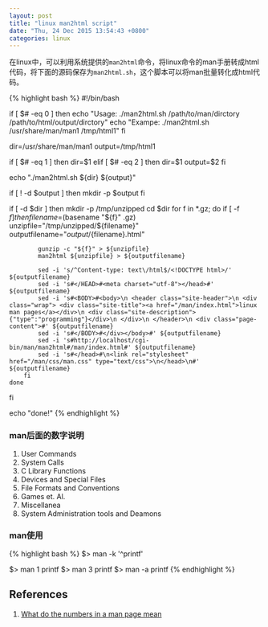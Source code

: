 ```yaml
---
layout: post
title: "linux man2html script"
date: "Thu, 24 Dec 2015 13:54:43 +0800"
categories: linux
---
```


在linux中，可以利用系统提供的`man2html`命令，将linux命令的man手册转成html代码，将下面的源码保存为`man2html.sh`，这个脚本可以将man批量转化成html代码。

{% highlight bash %}
#!/bin/bash

if [ $# -eq 0 ]
then
    echo "Usage: ./man2html.sh /path/to/man/dirctory /path/to/html/output/dirctory"
    echo "Exampe: ./man2html.sh /usr/share/man/man1 /tmp/html1"
fi

dir=/usr/share/man/man1
output=/tmp/html1

if [ $# -eq 1 ]
then
    dir=$1
elif [ $# -eq 2 ]
then
    dir=$1
    output=$2
fi

echo "./man2html.sh ${dir} ${output}"

if [ ! -d $output ]
then
    mkdir -p $output
fi

if [ -d $dir ]
then
    mkdir -p /tmp/unzipped
    cd $dir
    for f in *.gz; do
        if [ -f $f ]
        then
            filename=$(basename "${f}" .gz)
            unzipfile="/tmp/unzipped/${filename}"
            outputfilename="${output}/${filename}.html"

            gunzip -c "${f}" > ${unzipfile}
            man2html ${unzipfile} > ${outputfilename}

            sed -i 's/^Content-type: text\/html$/<!DOCTYPE html>/' ${outputfilename}
            sed -i 's#</HEAD>#<meta charset="utf-8"></head>#' ${outputfilename}
            sed -i 's#<BODY>#<body>\n <header class="site-header">\n <div class="wrap"> <div class="site-title"><a href="/man/index.html">linux man pages</a></div>\n <div class="site-description">{"type":"programming"}</div>\n </div>\n </header>\n <div class="page-content">#' ${outputfilename}
            sed -i 's#</BODY>#</div></body>#' ${outputfilename}
            sed -i 's#http://localhost/cgi-bin/man/man2html#/man/index.html#' ${outputfilename}
            sed -i 's#</head>#\n<link rel="stylesheet" href="/man/css/man.css" type="text/css">\n</head>\n#' ${outputfilename}
        fi
    done
fi

echo "done!"
{% endhighlight %}

### man后面的数字说明

1. User Commands
2. System Calls
3. C Library Functions
4. Devices and Special Files
5. File Formats and Conventions
6. Games et. Al.
7. Miscellanea
8. System Administration tools and Deamons

### man使用

{% highlight bash %}
$> man -k '^printf'

$> man 1 printf
$> man 3 printf
$> man -a printf
{% endhighlight %}

References
------

1. [What do the numbers in a man page mean](http://unix.stackexchange.com/questions/3586/what-do-the-numbers-in-a-man-page-mean)
